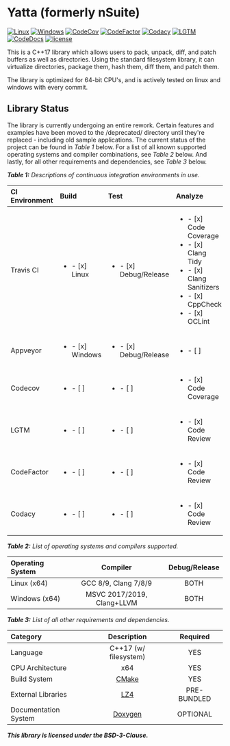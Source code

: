 # Yatta (formerly nSuite)
[![Linux](https://img.shields.io/travis/yattabyte/nsuite?label=Linux%20Build&logo=Travis)](https://travis-ci.com/Yattabyte/nSuite)
[![Windows](https://img.shields.io/appveyor/ci/yattabyte/nsuite?label=Windows%20Build&logo=Appveyor)](https://ci.appveyor.com/project/Yattabyte/nsuite)
[![CodeCov](https://img.shields.io/codecov/c/gh/yattabyte/nsuite/beta?label=Code%20Coverage&logo=CodeCov)](https://codecov.io/gh/Yattabyte/nSuite)
[![CodeFactor](https://img.shields.io/codefactor/grade/github/yattabyte/nsuite?label=Code%20Factor&logo=CodeFactor)](https://www.codefactor.io/repository/github/yattabyte/nsuite)
[![Codacy](https://img.shields.io/codacy/grade/2b38f4eaa90d4b238942d6daaf578655?label=Code%20Quality&logo=Codacy)](https://www.codacy.com/manual/Yattabyte/nSuite)
[![LGTM](https://img.shields.io/lgtm/grade/cpp/github/Yattabyte/nSuite?label=Code%20Quality&logo=LGTM)](https://lgtm.com/projects/g/Yattabyte/nSuite)
[![CodeDocs](https://codedocs.xyz/Yattabyte/nSuite.svg)](https://codedocs.xyz/Yattabyte/nSuite/)
[![license](https://img.shields.io/github/license/Yattabyte/nSuite?label=License&logo=github)](https://github.com/Yattabyte/nSuite/blob/beta/LICENSE)

This is a C++17 library which allows users to pack, unpack, diff, and patch buffers as well as directories.
Using the standard filesystem library, it can virtualize directories, package them, hash them, diff them, and patch them.

The library is optimized for 64-bit CPU's, and is actively tested on linux and windows with every commit.

## Library Status

The library is currently undergoing an entire rework.
Certain features and examples have been moved to the /deprecated/ directory until they're replaced - including old sample applications.
The current status of the project can be found in *Table 1* below.
For a list of all known supported operating systems and compiler combinations, see *Table 2* below.
And lastly, for all other requirements and dependencies, see *Table 3* below.

***Table 1:** Descriptions of continuous integration environments in use.*

| CI Environment   | Build                         | Test                                | Analyze                                                                                                                                 |
|:-----------------|:------------------------------|:------------------------------------|:----------------------------------------------------------------------------------------------------------------------------------------|
| Travis CI        |<ul><li>- [x] Linux  </li></ul>|<ul><li>- [x] Debug/Release</li></ul>|<ul><li>- [x] Code Coverage</li><li>- [x] Clang Tidy</li><li>- [x] Clang Sanitizers</li><li>- [x] CppCheck</li><li>- [x] OCLint</li></ul>|
| Appveyor         |<ul><li>- [x] Windows</li></ul>|<ul><li>- [x] Debug/Release</li></ul>|<ul><li>- [ ]                                                                                                                  </li></ul>|
| Codecov          |<ul><li>- [ ]        </li></ul>|<ul><li>- [ ]              </li></ul>|<ul><li>- [x] Code Coverage                                                                                                    </li></ul>|
| LGTM             |<ul><li>- [ ]        </li></ul>|<ul><li>- [ ]              </li></ul>|<ul><li>- [x] Code Review                                                                                                      </li></ul>|
| CodeFactor       |<ul><li>- [ ]        </li></ul>|<ul><li>- [ ]              </li></ul>|<ul><li>- [x] Code Review                                                                                                      </li></ul>|
| Codacy           |<ul><li>- [ ]        </li></ul>|<ul><li>- [ ]              </li></ul>|<ul><li>- [x] Code Review                                                                                                      </li></ul>|


***Table 2:** List of operating systems and compilers supported.*

| Operating System | Compiler                   | Debug/Release |
|:-----------------|:--------------------------:|:-------------:|
| Linux (x64)      | GCC 8/9, Clang 7/8/9       |      BOTH     |
| Windows (x64)    | MSVC 2017/2019, Clang+LLVM |      BOTH     |

***Table 3:** List of all other requirements and dependencies.*

| Category             | Description                                 | Required    |
|:---------------------|:-------------------------------------------:|:-----------:|
| Language             | C++17 (w/ filesystem)                       | YES         |
| CPU Architecture     | x64                                         | YES         |
| Build System         | [CMake](https://cmake.org/)                 | YES         |
| External Libraries   | [LZ4](https://github.com/lz4/lz4)           | PRE-BUNDLED |
| Documentation System | [Doxygen](http://www.doxygen.nl/index.html) | OPTIONAL    |

***This library is licensed under the BSD-3-Clause.***
